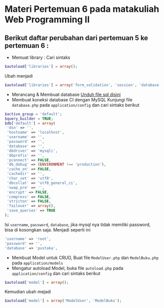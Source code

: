 # Materi Pertemuan 6 pada matakuliah Web Programming II

## Berikut daftar perubahan dari **pertemuan 5** ke **pertemuan 6** :

- Memuat library :
Cari sintaks
```php
$autoload['libraries'] = array();
```
Ubah menjadi
```php
$autoload['libraries'] = array('form_validation', 'session', 'database');
```
- Merancang & Membuat database [Unduh file sql disini](https://github.com/SIUBSI/Web-Programming-II/blob/main/pustaka-booking/P06/pustaka.sql)
- Membuat koneksi database CI dengan MySQL
Kunjungi file `database.php` pada `application/config` dan cari sintaks berikut
```php
$active_group = 'default';
$query_builder = TRUE;
$db['default'] = array(
 'dsn' => '',
 'hostname' => 'localhost',
 'username' => '',
 'password' => '',
 'database' => '',
 'dbdriver' => 'mysqli',
 'dbprefix' => '',
 'pconnect' => FALSE,
 'db_debug' => (ENVIRONMENT !== 'production'),
 'cache_on' => FALSE,
 'cachedir' => '',
 'char_set' => 'utf8',
 'dbcollat' => 'utf8_general_ci',
 'swap_pre' => '',
 'encrypt' => FALSE,
 'compress' => FALSE,
 'stricton' => FALSE,
 'failover' => array(),
 'save_queries' => TRUE
);
```

Isi `username`, `password`, `database`, jika mysql nya tidak memiliki password, bisa di kosongkan saja.
Menjadi seperti ini
```php
'username' => 'root',
'password' => '',
'database' => 'pustaka',
```
- Membuat Model untuk CRUD, Buat file `ModelUser.php` dan `ModelBuku.php` pada `application/models`
- Mengatur autoload Model, buka file `autoload.php` pada `application/config` dan cari sintaks berikut
```php
$autoload['model'] = array();
```
Kemudian ubah mejadi
```php
$autoload['model'] = array('ModelUser', 'ModelBuku');
```